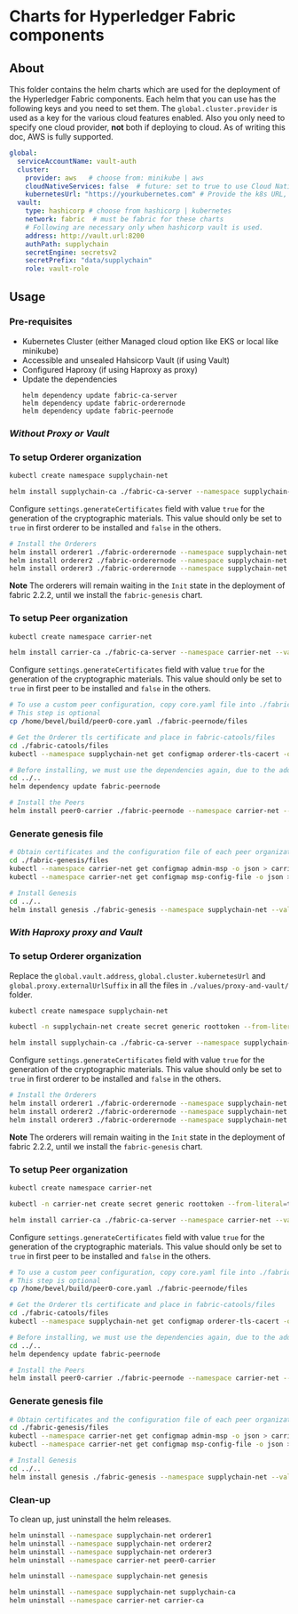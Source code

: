 [//]: # (##############################################################################################)
[//]: # (Copyright Accenture. All Rights Reserved.)
[//]: # (SPDX-License-Identifier: Apache-2.0)
[//]: # (##############################################################################################)

# Charts for Hyperledger Fabric components

## About
This folder contains the helm charts which are used for the deployment of the Hyperledger Fabric components. Each helm that you can use has the following keys and you need to set them. The `global.cluster.provider` is used as a key for the various cloud features enabled. Also you only need to specify one cloud provider, **not** both if deploying to cloud. As of writing this doc, AWS is fully supported.

```yaml
global:
  serviceAccountName: vault-auth
  cluster:
    provider: aws   # choose from: minikube | aws
    cloudNativeServices: false  # future: set to true to use Cloud Native Services 
    kubernetesUrl: "https://yourkubernetes.com" # Provide the k8s URL, ignore if not using Hashicorp Vault
  vault:
    type: hashicorp # choose from hashicorp | kubernetes
    network: fabric  # must be fabric for these charts
    # Following are necessary only when hashicorp vault is used.
    address: http://vault.url:8200
    authPath: supplychain
    secretEngine: secretsv2
    secretPrefix: "data/supplychain"
    role: vault-role
```

## Usage

### Pre-requisites

- Kubernetes Cluster (either Managed cloud option like EKS or local like minikube)
- Accessible and unsealed Hahsicorp Vault (if using Vault)
- Configured Haproxy  (if using Haproxy as proxy)
- Update the dependencies
  ```
  helm dependency update fabric-ca-server
  helm dependency update fabric-orderernode
  helm dependency update fabric-peernode
  ```

### _Without Proxy or Vault_

### To setup Orderer organization
```bash
kubectl create namespace supplychain-net 

helm install supplychain-ca ./fabric-ca-server --namespace supplychain-net --values ./values/noproxy-and-novault/ordererOrganization/ca-server.yaml
```

Configure `settings.generateCertificates` field with value `true` for the generation of the cryptographic materials. This value should only be set to `true` in first orderer to be installed and `false` in the others.

```bash
# Install the Orderers
helm install orderer1 ./fabric-orderernode --namespace supplychain-net --values ./values/noproxy-and-novault/ordererOrganization/orderer.yaml
helm install orderer2 ./fabric-orderernode --namespace supplychain-net --values ./values/noproxy-and-novault/ordererOrganization/orderer.yaml
helm install orderer3 ./fabric-orderernode --namespace supplychain-net --values ./values/noproxy-and-novault/ordererOrganization/orderer.yaml
```

**Note** The orderers will remain waiting in the `Init` state in the deployment of fabric 2.2.2, until we install the `fabric-genesis` chart.

### To setup Peer organization

```bash
kubectl create namespace carrier-net 

helm install carrier-ca ./fabric-ca-server --namespace carrier-net --values ./values/noproxy-and-novault/peerOrganization/ca-server.yaml
```
Configure `settings.generateCertificates` field with value `true` for the generation of the cryptographic materials. This value should only be set to `true` in first peer to be installed and `false` in the others.

```bash
# To use a custom peer configuration, copy core.yaml file into ./fabric-peernode/files
# This step is optional
cp /home/bevel/build/peer0-core.yaml ./fabric-peernode/files

# Get the Orderer tls certificate and place in fabric-catools/files
cd ./fabric-catools/files
kubectl --namespace supplychain-net get configmap orderer-tls-cacert -o jsonpath='{.data.cacert}' > orderer.crt

# Before installing, we must use the dependencies again, due to the addition of the file in the files folder
cd ../..
helm dependency update fabric-peernode

# Install the Peers
helm install peer0-carrier ./fabric-peernode --namespace carrier-net --values ./values/noproxy-and-novault/peerOrganization/peer.yaml
```

### Generate genesis file
```bash
# Obtain certificates and the configuration file of each peer organization, place in fabric-genesis/files
cd ./fabric-genesis/files
kubectl --namespace carrier-net get configmap admin-msp -o json > carrier.json
kubectl --namespace carrier-net get configmap msp-config-file -o json > carrier-config-file.json

# Install Genesis
cd ../..
helm install genesis ./fabric-genesis --namespace supplychain-net --values ./values/noproxy-and-novault/ordererOrganization/genesis.yaml
```

### _With Haproxy proxy and Vault_

### To setup Orderer organization

Replace the `global.vault.address`, `global.cluster.kubernetesUrl` and `global.proxy.externalUrlSuffix` in all the files in `./values/proxy-and-vault/` folder.

```bash
kubectl create namespace supplychain-net 

kubectl -n supplychain-net create secret generic roottoken --from-literal=token=<VAULT_ROOT_TOKEN>

helm install supplychain-ca ./fabric-ca-server --namespace supplychain-net --values ./values/proxy-and-vault/ordererOrganization/ca-server.yaml
```

Configure `settings.generateCertificates` field with value `true` for the generation of the cryptographic materials. This value should only be set to `true` in first orderer to be installed and `false` in the others.

```bash
# Install the Orderers
helm install orderer1 ./fabric-orderernode --namespace supplychain-net --values ./values/proxy-and-vault/ordererOrganization/orderer.yaml
helm install orderer2 ./fabric-orderernode --namespace supplychain-net --values ./values/proxy-and-vault/ordererOrganization/orderer.yaml
helm install orderer3 ./fabric-orderernode --namespace supplychain-net --values ./values/proxy-and-vault/ordererOrganization/orderer.yaml
```

**Note** The orderers will remain waiting in the `Init` state in the deployment of fabric 2.2.2, until we install the `fabric-genesis` chart.

### To setup Peer organization

```bash
kubectl create namespace carrier-net 

kubectl -n carrier-net create secret generic roottoken --from-literal=token=<VAULT_ROOT_TOKEN>

helm install carrier-ca ./fabric-ca-server --namespace carrier-net --values ./values/proxy-and-vault/peerOrganization/ca-server.yaml

```
Configure `settings.generateCertificates` field with value `true` for the generation of the cryptographic materials. This value should only be set to `true` in first peer to be installed and `false` in the others.

```bash
# To use a custom peer configuration, copy core.yaml file into ./fabric-peernode/files
# This step is optional
cp /home/bevel/build/peer0-core.yaml ./fabric-peernode/files

# Get the Orderer tls certificate and place in fabric-catools/files
cd ./fabric-catools/files
kubectl --namespace supplychain-net get configmap orderer-tls-cacert -o jsonpath='{.data.cacert}' > orderer.crt

# Before installing, we must use the dependencies again, due to the addition of the file in the files folder
cd ../..
helm dependency update fabric-peernode

# Install the Peers
helm install peer0-carrier ./fabric-peernode --namespace carrier-net --values ./values/proxy-and-vault/peerOrganization/peer.yaml
```

### Generate genesis file
```bash
# Obtain certificates and the configuration file of each peer organization, place in fabric-genesis/files
cd ./fabric-genesis/files
kubectl --namespace carrier-net get configmap admin-msp -o json > carrier.json
kubectl --namespace carrier-net get configmap msp-config-file -o json > carrier-config-file.json

# Install Genesis
cd ../..
helm install genesis ./fabric-genesis --namespace supplychain-net --values ./values/proxy-and-vault/ordererOrganization/genesis.yaml
```

### Clean-up

To clean up, just uninstall the helm releases.
```bash
helm uninstall --namespace supplychain-net orderer1
helm uninstall --namespace supplychain-net orderer2
helm uninstall --namespace supplychain-net orderer3
helm uninstall --namespace carrier-net peer0-carrier

helm uninstall --namespace supplychain-net genesis

helm uninstall --namespace supplychain-net supplychain-ca
helm uninstall --namespace carrier-net carrier-ca
```

